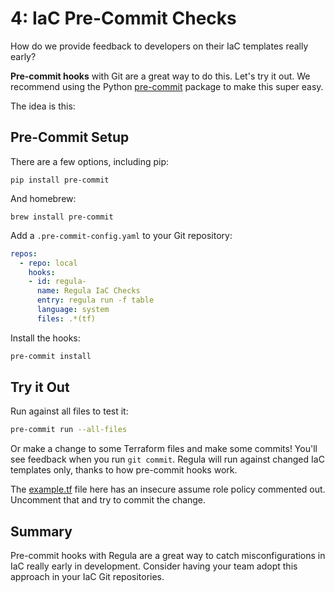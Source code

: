 # 4: IaC Pre-Commit Checks

How do we provide feedback to developers on their IaC templates really early?

**Pre-commit hooks** with Git are a great way to do this. Let's try it out. We
recommend using the Python [pre-commit](https://pre-commit.com/) package to make
this super easy.

The idea is this: 

## Pre-Commit Setup

There are a few options, including pip:

```
pip install pre-commit
```

And homebrew:

```
brew install pre-commit
```

Add a `.pre-commit-config.yaml` to your Git repository:

```yaml
repos:
  - repo: local
    hooks:
    - id: regula-
      name: Regula IaC Checks
      entry: regula run -f table
      language: system
      files: .*(tf)
```

Install the hooks:

```bash
pre-commit install
```

## Try it Out

Run against all files to test it:

```bash
pre-commit run --all-files
```

Or make a change to some Terraform files and make some commits! You'll see
feedback when you run `git commit`. Regula will run against changed IaC templates only, thanks to how pre-commit hooks work.

The [example.tf](./example.tf) file here has an insecure assume role policy
commented out. Uncomment that and try to commit the change.

## Summary

Pre-commit hooks with Regula are a great way to catch misconfigurations in IaC
really early in development. Consider having your team adopt this approach in
your IaC Git repositories.
